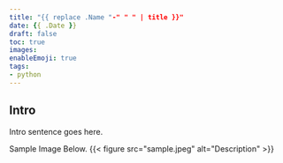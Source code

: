 ```yaml
---
title: "{{ replace .Name "-" " " | title }}"
date: {{ .Date }}
draft: false
toc: true
images:
enableEmoji: true
tags:
- python
---
```


## Intro
Intro sentence goes here. 

Sample Image Below.
{{< figure src="sample.jpeg" alt="Description" >}}
